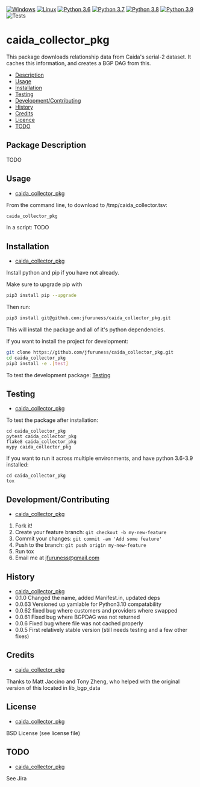 [![Windows](https://svgshare.com/i/ZhY.svg)](https://svgshare.com/i/ZhY.svg)
[![Linux](https://svgshare.com/i/Zhy.svg)](https://svgshare.com/i/Zhy.svg)
[![Python 3.6](https://img.shields.io/badge/python-3.6-blue.svg)](https://www.python.org/downloads/release/python-360/)
[![Python 3.7](https://img.shields.io/badge/python-3.7-blue.svg)](https://www.python.org/downloads/release/python-370/)
[![Python 3.8](https://img.shields.io/badge/python-3.8-blue.svg)](https://www.python.org/downloads/release/python-380/)
[![Python 3.9](https://img.shields.io/badge/python-3.9-blue.svg)](https://www.python.org/downloads/release/python-390/)
![Tests](https://github.com/jfuruness/caida_collector_pkg/actions/workflows/tests.yml/badge.svg)

# caida\_collector\_pkg
This package downloads relationship data from Caida's serial-2 dataset. It caches this information, and creates a BGP DAG from this.

* [Description](#package-description)
* [Usage](#usage)
* [Installation](#installation)
* [Testing](#testing)
* [Development/Contributing](#developmentcontributing)
* [History](#history)
* [Credits](#credits)
* [Licence](#license)
* [TODO](#todo)

## Package Description

TODO

## Usage
* [caida\_collector\_pkg](#caida_collector_pkg)

From the command line, to download to /tmp/caida_collector.tsv:

```bash
caida_collector_pkg
```

In a script:
TODO

## Installation
* [caida\_collector\_pkg](#caida_collector_pkg)

Install python and pip if you have not already. 

Make sure to upgrade pip with

```bash
pip3 install pip --upgrade
```

Then run:

```bash
pip3 install git@github.com:jfuruness/caida_collector_pkg.git
```

This will install the package and all of it's python dependencies.

If you want to install the project for development:
```bash
git clone https://github.com/jfuruness/caida_collector_pkg.git
cd caida_collector_pkg
pip3 install -e .[test]
```

To test the development package: [Testing](#testing)


## Testing
* [caida\_collector\_pkg](#caida_collector_pkg)

To test the package after installation:

```
cd caida_collector_pkg
pytest caida_collector_pkg
flake8 caida_collector_pkg
mypy caida_collector_pkg
```

If you want to run it across multiple environments, and have python 3.6-3.9 installed:

```
cd caida_collector_pkg
tox
```


## Development/Contributing
* [caida\_collector\_pkg](#caida_collector_pkg)

1. Fork it!
2. Create your feature branch: `git checkout -b my-new-feature`
3. Commit your changes: `git commit -am 'Add some feature'`
4. Push to the branch: `git push origin my-new-feature`
5. Run tox
6. Email me at jfuruness@gmail.com

## History
* [caida\_collector\_pkg](#caida_collector_pkg)
* 0.1.0 Changed the name, added Manifest.in, updated deps
* 0.0.63 Versioned up yamlable for Python3.10 compatability
* 0.0.62 fixed bug where customers and providers where swapped
* 0.0.61 Fixed bug where BGPDAG was not returned
* 0.0.6 Fixed bug where file was not cached properly
* 0.0.5 First relatively stable version (still needs testing and a few other fixes)

## Credits
* [caida\_collector\_pkg](#caida_collector_pkg)

Thanks to Matt Jaccino and Tony Zheng, who helped with the original version of this located in lib_bgp_data

## License
* [caida\_collector\_pkg](#caida_collector_pkg)

BSD License (see license file)

## TODO
* [caida\_collector\_pkg](#caida_collector_pkg)

See Jira
